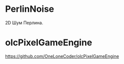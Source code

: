 # PerlinNoise
2D Шум Перлина.

# olcPixelGameEngine
https://github.com/OneLoneCoder/olcPixelGameEngine
